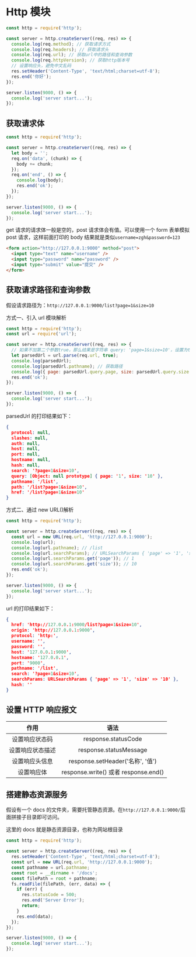 # Http 模块

```js
const http = require('http');

const server = http.createServer((req, res) => {
  console.log(req.method); // 获取请求方式
  console.log(req.headers); // 获取请求头
  console.log(req.url); // 获取url中的路径和查询参数
  console.log(req.httpVersion); // 获取http版本号
  // 设置响应头，避免中文乱码
  res.setHeader('Content-Type', 'text/html;charset=utf-8');
  res.end('你好');
});

server.listen(9000, () => {
  console.log('server start...');
});
```

## 获取请求体

```js
const http = require('http');

const server = http.createServer((req, res) => {
  let body = '';
  req.on('data', (chunk) => {
    body += chunk;
  });
  req.on('end', () => {
    console.log(body);
    res.end('ok');
  });
});

server.listen(9000, () => {
  console.log('server start...');
});
```

get 请求的请求体一般是空的，post 请求体会有值。可以使用一个 form 表单模拟 post 请求，这样前面打印的 body 结果就是类似`username=zgh&password=123`

```html
<form action="http://127.0.0.1:9000" method="post">
  <input type="text" name="username" />
  <input type="password" name="password" />
  <input type="submit" value="提交" />
</form>
```

## 获取请求路径和查询参数

假设请求路径为：`http://127.0.0.1:9000/list?page=1&size=10`

方式一、引入 url 模块解析

```js
const http = require('http');
const url = require('url');

const server = http.createServer((req, res) => {
  // 如果不加第二个参数true，那么结果是字符串 query: 'page=1&size=10'，设置为true之后就解析为对象了
  let parsedUrl = url.parse(req.url, true);
  console.log(parsedUrl);
  console.log(parsedUrl.pathname); // 获取路径
  console.log({ page: parsedUrl.query.page, size: parsedUrl.query.size }); // { page: '1', size: '10' }
  res.end('ok');
});

server.listen(9000, () => {
  console.log('server start...');
});
```

parsedUrl 的打印结果如下：

```json
{
  protocol: null,
  slashes: null,
  auth: null,
  host: null,
  port: null,
  hostname: null,
  hash: null,
  search: '?page=1&size=10',
  query: [Object: null prototype] { page: '1', size: '10' },
  pathname: '/list',
  path: '/list?page=1&size=10',
  href: '/list?page=1&size=10'
}
```

方式二、通过 new URL()解析

```js
const http = require('http');

const server = http.createServer((req, res) => {
  const url = new URL(req.url, 'http://127.0.0.1:9000');
  console.log(url);
  console.log(url.pathname); // /list
  console.log(url.searchParams); // URLSearchParams { 'page' => '1', 'size' => '10' }
  console.log(url.searchParams.get('page')); // 1
  console.log(url.searchParams.get('size')); // 10
  res.end('ok');
});

server.listen(9000, () => {
  console.log('server start...');
});
```

url 的打印结果如下：

```json
{
  href: 'http://127.0.0.1:9000/list?page=1&size=10',
  origin: 'http://127.0.0.1:9000',
  protocol: 'http:',
  username: '',
  password: '',
  host: '127.0.0.1:9000',
  hostname: '127.0.0.1',
  port: '9000',
  pathname: '/list',
  search: '?page=1&size=10',
  searchParams: URLSearchParams { 'page' => '1', 'size' => '10' },
  hash: ''
}
```

## 设置 HTTP 响应报文

|       作用       |                 语法                 |
| :--------------: | :----------------------------------: |
|  设置响应状态码  |         response.statusCode          |
| 设置响应状态描述 |        response.statusMessage        |
|  设置响应头信息  |   response.setHeader('名称', '值')   |
|    设置响应体    | response.write() 或者 response.end() |

## 搭建静态资源服务

假设有一个 docs 的文件夹，需要托管静态资源。在`http://127.0.0.1:9000/`后面拼接子目录即可访问。

这里的 docs 就是静态资源目录，也称为网站根目录

```js
const http = require('http');

const server = http.createServer((req, res) => {
  res.setHeader('Content-Type', 'text/html;charset=utf-8');
  const url = new URL(req.url, 'http://127.0.0.1:9000');
  const pathname = url.pathname;
  const root = __dirname + '/docs';
  const filePath = root + pathname;
  fs.readFile(filePath, (err, data) => {
    if (err) {
      res.statusCode = 500;
      res.end('Server Error');
      return;
    }
    res.end(data);
  });
});

server.listen(9000, () => {
  console.log('server start...');
});
```
